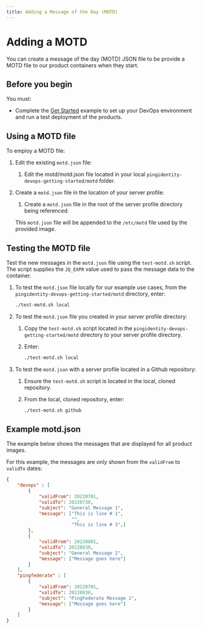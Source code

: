 ```yaml
---
title: Adding a Message of the Day (MOTD)
---
```

# Adding a MOTD

You can create a message of the day (MOTD) JSON file to be provide a MOTD file to our product containers when they start.

## Before you begin

You must:

* Complete the [Get Started](../get-started/introduction.md) example to set up your DevOps environment and run a test deployment of the products.

## Using a MOTD file

To employ a MOTD file:

1. Edit the existing `motd.json` file:
    1. Edit the motd/motd.json file located in your local `pingidentity-devops-getting-started/motd` folder.

1. Create a `motd.json` file in the location of your server profile:
    1. Create a `motd.json` file in the root of the server profile directory being referenced.

    This `motd.json` file will be appended to the `/etc/motd` file used by the provided image.

## Testing the MOTD file

Test the new messages in the `motd.json` file using the `test-motd.sh` script. The script supplies the `JQ_EXPR` value used to pass the message data to the container.

1. To test the `motd.json` file locally for our example use cases, from the `pingidentity-devops-getting-started/motd` directory, enter:

    ```sh
    ./test-motd.sh local
    ```

1. To test the `motd.json` file you created in your server profile directory:

    1. Copy the `test-motd.sh` script located in the `pingidentity-devops-getting-started/motd` directory to your server profile directory.

    1. Enter:

        ```sh
        ./test-motd.sh local
        ```

1. To test the `motd.json` with a server profile located in a Github repository:

    1. Ensure the `test-motd.sh` script is located in the local, cloned repository.

    1. From the local, cloned repository, enter:

        ```sh
        ./test-motd.sh github
        ```

## Example motd.json

The example below shows the messages that are displayed for all product images.

For this example, the messages are only shown from the `validFrom` to `validTo` dates:

```json
{
    "devops" : [
        {
            "validFrom": 20220701,
            "validTo": 20220730,
            "subject": "General Message 1",
            "message": ["This is line # 1",
                        "",
                        "This is line # 3",]
        },
        {
            "validFrom": 20220801,
            "validTo": 20220830,
            "subject": "General Message 2",
            "message": ["Message goes here"]
        }
    ],
    "pingfederate" : [
        {
            "validFrom": 20220701,
            "validTo": 20220830,
            "subject": "PingFederate Message 1",
            "message": ["Message goes here"]
        }
    ]
}
```

